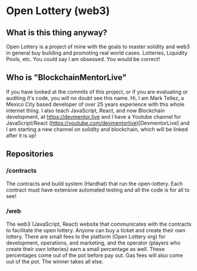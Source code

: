 # Open Lottery (web3)

## What is this thing anyway?

Open Lottery is a project of mine with the goals to master solidity and web3 in general buy building and promoting real world cases. Lotteries, Liquidity Pools, etc. You could say I am obsessed. You would be correct!

## Who is "BlockchainMentorLive"

If you have looked at the commits of this project, or if you are evaluating or auditing it's code, you will no doubt see this name. Hi, I am Mark Tellez, a Mexico City based developer of over 25 years experience with this whole internet thing. I also teach JavaScript, React, and now Blockchain development, at https://devmentor.live and I have a Youtube channel for JavaScript/React (https://youtube.com/devmentorlive)[DevmentorLive] and I am starting a new channel on solidity and blockchain, which will be linked after it is up!

## Repositories

### /contracts

The contracts and build system (Hardhat) that run the open-lottery. Each contract must have extensive automated testing and all the code is for all to see!


### /web

The web3 (JavaScript, React) website that communicates with the contracts to facilitate the open lottery. Anyone can buy a ticket and create their own lottery. There are small fees to the platform (Open Lottery org) for development, operations, and marketing, and the operator (players who create their own lotteries) earn a small percentage as well. These percentages come out of the pot before pay out. Gas fees will also come out of the pot. The winner takes all else.
